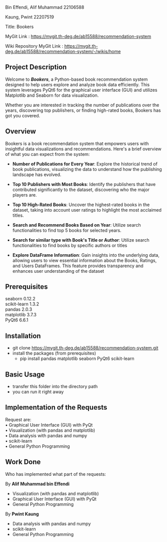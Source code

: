 Bin Effendi, Alif Muhammad 22106588

Kaung, Pwint 22207519

Title: Bookers

MyGit Link : https://mygit.th-deg.de/ab15588/recommendation-system

Wiki Repository MyGit Link : https://mygit.th-deg.de/ab15588/recommendation-system/-/wikis/home

## Project Description

Welcome to **_Bookers_**, a Python-based book recommendation system designed to help users explore and analyze book data efficiently. This system leverages PyQt6 for the graphical user interface (GUI) and utilizes Matplotlib and Seaborn for data visualization. 

Whether you are interested in tracking the number of publications over the years, discovering top publishers, or finding high-rated books, Bookers has got you covered.

## Overview
Bookers is a book recommendation system that empowers users with insightful data visualizations and recommendations. Here's a brief overview of what you can expect from the system:

- **Number of Publications for Every Year**: Explore the historical trend of book publications, visualizing the data to understand how the publishing landscape has evolved.

- **Top 10 Publishers with Most Books**: Identify the publishers that have contributed significantly to the dataset, discovering who the major players are.

- **Top 10 High-Rated Books**: Uncover the highest-rated books in the dataset, taking into account user ratings to highlight the most acclaimed titles.

- **Search and Recommend Books Based on Year**: Utilize search functionalities to find top 5 books for selected years.

- **Search for similar type with Book's Title or Author**: Utilize search functionalities to find books by specific authors or titles

- **Explore DataFrame Information**: Gain insights into the underlying data, allowing users to view essential information about the Books, Ratings, and Users DataFrames. This feature provides transparency and enhances user understanding of the dataset

## Prerequisites

seaborn               0.12.2  
scikit-learn          1.3.2   
pandas                2.0.3  
matplotlib            3.7.3   
PyQt6                 6.6.1

## Installation
- git clone https://mygit.th-deg.de/ab15588/recommendation-system.git
- install the packages (from prerequisites)
	- pip install pandas matplotlib seaborn PyQt6 scikit-learn

## Basic Usage
- transfer this folder into the directory path
- you can run it right away

## Implementation of the Requests

Request are:  
• Graphical User Interface (GUI) with PyQt  
• Visualization (with pandas and matplotlib)  
• Data analysis with pandas and numpy  
• scikit-learn  
• General Python Programming

## Work Done
Who has implemented what part of the requests:

By **Alif Muhammad bin Effendi**
- Visualization (with pandas and matplotlib)
- Graphical User Interface (GUI) with PyQt
- General Python Programming


By **Pwint Kaung**
- Data analysis with pandas and numpy
- scikit-learn
- General Python Programming


